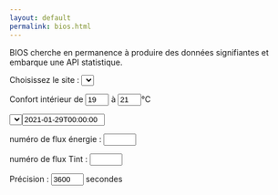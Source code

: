 ```yaml
---
layout: default
permalink: bios.html
---
```

<div class="row">
  <div class="col">
    <p class="font-weight-bold">
      BIOS cherche en permanence à produire des données signifiantes et embarque une API statistique.
    </p>
    <div id="filter">
      <p>Choisissez le site : <select id=machine></select></p>
      <p>Confort intérieur de <input type=text id=Tmin value=19 size=2> à <input type=text id=Tmax value=21 size=2>°C</p>
      <p><select id=circuit></select><input type=text size=15 id=ts value="2021-01-29T00:00:00" placeholder="AAAA-MM-DDTHH:MM:SS"></p>
      <p>numéro de flux énergie : <input type=text size=4 id=energy></p>
      <p>numéro de flux Tint : <input type=text size=4 id=tint></p>
      <p>Précision : <input type=text id=interval value=3600 size=4> secondes</p>
    </div>
    <div id="chart"></div>
  </div>
  <div class="col-sm">
    <div id="heating"></div>
    <div id="out"></div>
  </div>
</div>

<style>
path {
  stroke-width: 1;
  fill: none;
}
</style>

<script src="/lib/bios.js"></script>
<script>
//var root = 'http://127.0.0.1/bios';
var root = 'http://allierhab.ddns.net:8080/bios';
allbios = {"allierhab.ddns.net:8080":"labo", "127.0.0.1":"local"};
let options=[];
for (let key in allbios) {
  options.push("<option value="+key+">"+allbios[key]+"</option>");
}
$("#machine").html(options);
// tailles en pixel
var largeur = 600;
var hauteur = 160;
// all the margins
var margin = ({top: 20, right: 50, bottom: 20, left: 50})

var outdoorColors = { froze: '#00006F', cold: '#6a70fe', heat: '#defe85' }
var indoorColors = { cold: '#377eb8', confort: '#4daf4a', heat: '#e49f1a' }
buildCircuitSelectAndInit(root);

// si on change de site/machine
// on efface la div chart contenant les données brutes
// on reconstruit tout : menu des circuits, graphes indoor et outdoor
$("#machine").on("change", function(){
  d3.select("#chart").selectAll("*").remove();
  let machine = $("#machine").val();
  root = 'http://'+machine+'/bios';
  buildCircuitSelectAndInit(root);
});

// si on change autre chose que le paramètre site/machine
// dans tous les cas, on met à jour les graphes indoor
$("#filter").on("change", function(){
  let machine = $("#machine").val();
  root = 'http://'+machine+'/bios';
  d3.select("#chart").selectAll("*").remove();
  let circuiturl = createCircuitUrl(root);
  indoorHeatmap(circuiturl, root);
});

//un changement de date implique aussi qu'on mette à jour les graphes outdoor
$("#ts").on("change", function(){
  let machine = $("#machine").val();
  root = 'http://'+machine+'/bios';
  outdoorHeatmap(root);
});
</script>

